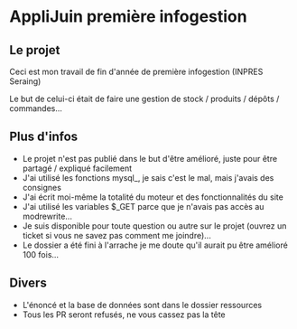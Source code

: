 # AppliJuin première infogestion

## Le projet

Ceci est mon travail de fin d'année de première infogestion (INPRES Seraing)

Le but de celui-ci était de faire une gestion de stock / produits / dépôts / commandes...

## Plus d'infos

+ Le projet n'est pas publié dans le but d'être amélioré, juste pour être partagé / expliqué facilement
+ J'ai utilisé les fonctions mysql_, je sais c'est le mal, mais j'avais des consignes
+ J'ai écrit moi-même la totalité du moteur et des fonctionnalités du site
+ J'ai utilisé les variables $_GET parce que je n'avais pas accès au modrewrite...
+ Je suis disponible pour toute question ou autre sur le projet (ouvrez un ticket si vous ne savez pas comment me joindre)...
+ Le dossier a été fini à l'arrache je me doute qu'il aurait pu être amélioré 100 fois...

## Divers

+ L'énoncé et la base de données sont dans le dossier ressources
+ Tous les PR seront refusés, ne vous cassez pas la tête

